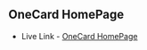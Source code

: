 ## OneCard HomePage

- Live Link - [OneCard HomePage](https://webdev-onecard-html-css-madhavsahi.netlify.app/ "Live Link")